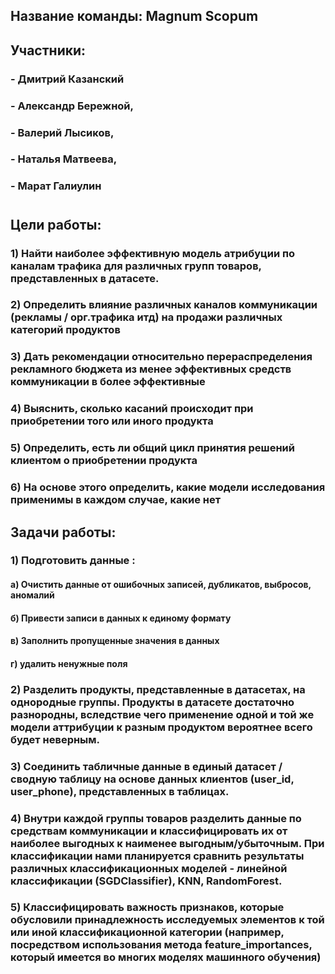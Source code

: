 ## Название команды: Magnum Scopum
## Участники: 
### - Дмитрий Казанский 
### - Александр Бережной, 
### - Валерий Лысиков, 
### - Наталья Матвеева, 
### - Марат Галиулин

#


## Цели работы:

### 1) Hайти наиболее эффективную модель атрибуции по каналам трафика для различных групп товаров, представленных в датасете.

### 2) Определить влияние различных каналов коммуникации (рекламы / орг.трафика итд) на продажи различных категорий продуктов

### 3) Дать рекомендации относительно перераспределения рекламного бюджета из менее эффективных средств коммуникации в более эффективные

### 4) Выяснить, сколько касаний происходит при приобретении того или иного продукта

### 5) Определить, есть ли общий цикл принятия решений клиентом о приобретении продукта

### 6) На основе этого определить, какие модели исследования применимы в каждом случае, какие нет


## Задачи работы: 

### 1) Подготовить данные :

#### а) Очистить данные от ошибочных записей, дубликатов, выбросов, аномалий

#### б) Привести записи в данных к единому формату

#### в) Заполнить пропущенные значения в данных

#### г) удалить ненужные поля 

### 2)	Разделить продукты, представленные в датасетах, на однородные группы. Продукты в датасете достаточно разнородны, вследствие чего применение одной и той же модели аттрибуции к разным продуктом вероятнее всего будет неверным.

### 3)	Соединить табличные данные в единый датасет / сводную таблицу на основе данных клиентов (user_id, user_phone), представленных в таблицах.

### 4)	Внутри каждой группы товаров разделить данные по средствам коммуникации и классифицировать их от наиболее выгодных к наименее выгодным/убыточным. При классификации нами планируется сравнить результаты различных классификационных моделей - линейной классификации (SGDClassifier), KNN, RandomForest. 

### 5)   Классифицировать важность признаков, которые обусловили принадлежность исследуемых элементов к той или иной классификационной категории (например, посредством использования метода feature_importances, который имеется во многих моделях машинного обучения)